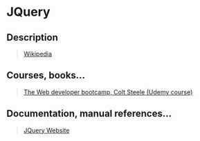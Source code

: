 # JQuery

## Description

>[Wikipedia](https://en.wikipedia.org/wiki/JQuery)

## Courses, books...

>[The Web developer bootcamp, Colt Steele (Udemy course)](the-web-developer-bootcamp/twdb.md)

## Documentation, manual references...

>[JQuery Website](https://jquery.com/)
